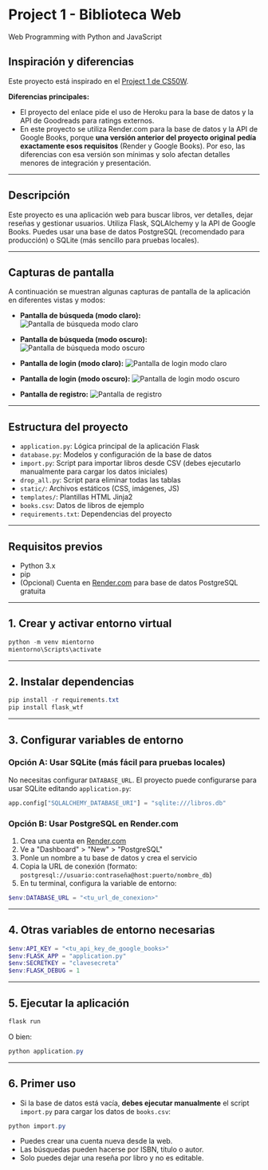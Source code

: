 # Project 1 - Biblioteca Web

Web Programming with Python and JavaScript

## Inspiración y diferencias

Este proyecto está inspirado en el [Project 1 de CS50W](https://docs.cs50.net/ocw/web/projects/1/project1.html).

**Diferencias principales:**
- El proyecto del enlace pide el uso de Heroku para la base de datos y la API de Goodreads para ratings externos.
- En este proyecto se utiliza Render.com para la base de datos y la API de Google Books, porque **una versión anterior del proyecto original pedía exactamente esos requisitos** (Render y Google Books). Por eso, las diferencias con esa versión son mínimas y solo afectan detalles menores de integración y presentación.

---

## Descripción

Este proyecto es una aplicación web para buscar libros, ver detalles, dejar reseñas y gestionar usuarios. Utiliza Flask, SQLAlchemy y la API de Google Books. Puedes usar una base de datos PostgreSQL (recomendado para producción) o SQLite (más sencillo para pruebas locales).

---

## Capturas de pantalla

A continuación se muestran algunas capturas de pantalla de la aplicación en diferentes vistas y modos:

- **Pantalla de búsqueda (modo claro):**
  ![Pantalla de búsqueda modo claro](static/images/search_light.png)

- **Pantalla de búsqueda (modo oscuro):**
  ![Pantalla de búsqueda modo oscuro](static/images/search_black.png)

- **Pantalla de login (modo claro):**
  ![Pantalla de login modo claro](static/images/login.png)

- **Pantalla de login (modo oscuro):**
  ![Pantalla de login modo oscuro](static/images/login_black.png)

- **Pantalla de registro:**
  ![Pantalla de registro](static/images/register.png)

---

## Estructura del proyecto

- `application.py`: Lógica principal de la aplicación Flask
- `database.py`: Modelos y configuración de la base de datos
- `import.py`: Script para importar libros desde CSV (debes ejecutarlo manualmente para cargar los datos iniciales)
- `drop_all.py`: Script para eliminar todas las tablas
- `static/`: Archivos estáticos (CSS, imágenes, JS)
- `templates/`: Plantillas HTML Jinja2
- `books.csv`: Datos de libros de ejemplo
- `requirements.txt`: Dependencias del proyecto

---

## Requisitos previos
- Python 3.x
- pip
- (Opcional) Cuenta en [Render.com](https://render.com/) para base de datos PostgreSQL gratuita

---

## 1. Crear y activar entorno virtual

```powershell
python -m venv mientorno
mientorno\Scripts\activate
```

---

## 2. Instalar dependencias

```powershell
pip install -r requirements.txt
pip install flask_wtf
```

---

## 3. Configurar variables de entorno

### Opción A: Usar SQLite (más fácil para pruebas locales)
No necesitas configurar `DATABASE_URL`. El proyecto puede configurarse para usar SQLite editando `application.py`:

```python
app.config["SQLALCHEMY_DATABASE_URI"] = "sqlite:///libros.db"
```

### Opción B: Usar PostgreSQL en Render.com

1. Crea una cuenta en [Render.com](https://render.com/)
2. Ve a "Dashboard" > "New" > "PostgreSQL"
3. Ponle un nombre a tu base de datos y crea el servicio
4. Copia la URL de conexión (formato: `postgresql://usuario:contraseña@host:puerto/nombre_db`)
5. En tu terminal, configura la variable de entorno:

```powershell
$env:DATABASE_URL = "<tu_url_de_conexion>"
```

---

## 4. Otras variables de entorno necesarias

```powershell
$env:API_KEY = "<tu_api_key_de_google_books>"
$env:FLASK_APP = "application.py"
$env:SECRETKEY = "clavesecreta"
$env:FLASK_DEBUG = 1
```

---

## 5. Ejecutar la aplicación

```powershell
flask run
```
O bien:
```powershell
python application.py
```

---

## 6. Primer uso
- Si la base de datos está vacía, **debes ejecutar manualmente** el script `import.py` para cargar los datos de `books.csv`:

```powershell
python import.py
```

- Puedes crear una cuenta nueva desde la web.
- Las búsquedas pueden hacerse por ISBN, título o autor.
- Solo puedes dejar una reseña por libro y no es editable.
